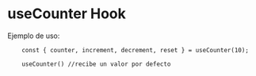 # useCounter Hook

Ejemplo de uso:
```
    const { counter, increment, decrement, reset } = useCounter(10); 
    
    useCounter() //recibe un valor por defecto
```
